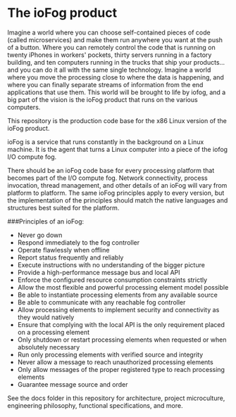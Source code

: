 # The ioFog product

Imagine a world where you can choose self-contained pieces of code (called microservices) and make them run anywhere you want at the push of a button. Where you can remotely control the code that is running on twenty iPhones in workers' pockets, thirty servers running in a factory building, and ten computers running in the trucks that ship your products... and you can do it all with the same single technology. Imagine a world where you move the processing close to where the data is happening, and where you can finally separate streams of information from the end applications that use them. This world will be brought to life by iofog, and a big part of the vision is the ioFog product that runs on the various computers.

This repository is the production code base for the x86 Linux version of the ioFog product.

ioFog is a service that runs constantly in the background on a Linux machine. It is the agent that turns a Linux computer into a piece of the iofog I/O compute fog.

There should be an ioFog code base for every processing platform that becomes part of the I/O compute fog. Network connectivity, process invocation, thread management, and other details of an ioFog will vary from platform to platform. The same ioFog principles apply to every version, but the implementation of the principles should match the native languages and structures best suited for the platform.

###Principles of an ioFog:

* Never go down
* Respond immediately to the fog controller
* Operate flawlessly when offline
* Report status frequently and reliably
* Execute instructions with no understanding of the bigger picture
* Provide a high-performance message bus and local API
* Enforce the configured resource consumption constraints strictly
* Allow the most flexible and powerful processing element model possible
* Be able to instantiate processing elements from any available source
* Be able to communicate with any reachable fog controller
* Allow processing elements to implement security and connectivity as they would natively
* Ensure that complying with the local API is the only requirement placed on a processing element
* Only shutdown or restart processing elements when requested or when absolutely necessary
* Run only processing elements with verified source and integrity
* Never allow a message to reach unauthorized processing elements
* Only allow messages of the proper registered type to reach processing elements
* Guarantee message source and order


See the docs folder in this repository for architecture, project microculture, engineering philosophy, functional specifications, and more.
